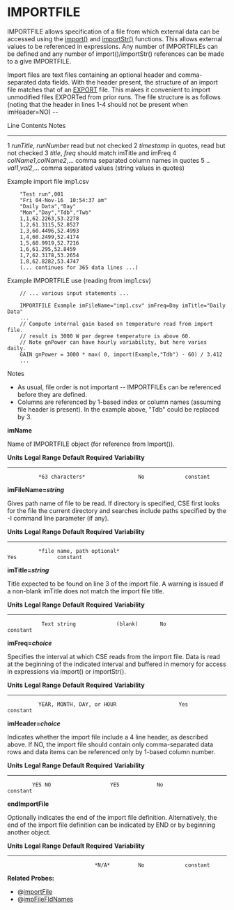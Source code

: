 # IMPORTFILE

IMPORTFILE allows specification of a file from which external data can be accessed using the [import()](#import) and [importStr()](#importstr) functions. This allows external values to be referenced in expressions.  Any number of IMPORTFILEs can be defined and any number of import()/importStr() references can be made to a give IMPORTFILE.

Import files are text files containing an optional header and comma-separated data fields.  With
the header present, the structure of an import file matches that of an [EXPORT](#export) file.  This makes it convenient to import unmodified files EXPORTed from prior runs.  The file structure is as follows (noting that the header in lines 1-4 should not be present when imHeader=NO) --

  Line      Contents                     Notes
  --------- -----------------------      --------------------------------------
  1         *runTitle*, *runNumber*      read but not checked
  2         *timestamp*                  in quotes, read but not checked
  3         *title*, *freq*              should match imTitle and imFreq
  4         *colName1*,*colName2*,...    comma separated column names in quotes
  5 ..      *val1*,*val2*,...            comma separated values (string values in quotes)


Example import file imp1.csv

        "Test run",001
        "Fri 04-Nov-16  10:54:37 am"
        "Daily Data","Day"
        "Mon","Day","Tdb","Twb"
        1,1,62.2263,53.2278
        1,2,61.3115,52.8527
        1,3,60.4496,52.4993
        1,4,60.2499,52.4174
        1,5,60.9919,52.7216
        1,6,61.295,52.8459
        1,7,62.3178,53.2654
        1,8,62.8282,53.4747
        (... continues for 365 data lines ...)

Example IMPORTFILE use (reading from imp1.csv)

        // ... various input statements ...

        IMPORTFILE Example imFileName="imp1.csv" imFreq=Day imTitle="Daily Data"
        ...
        // Compute internal gain based on temperature read from import file.
        // result is 3000 W per degree temperature is above 60.
        // Note gnPower can have hourly variability, but here varies daily.
        GAIN gnPower = 3000 * max( 0, import(Example,"Tdb") - 60) / 3.412
        ...

Notes

 * As usual, file order is not important -- IMPORTFILEs can be referenced before they are defined.
 * Columns are referenced by 1-based index or column names (assuming file header is present).
 In the example above, "Tdb" could be replaced by 3.



**imName**

Name of IMPORTFILE object (for reference from Import()).

  **Units**   **Legal Range**   **Default**   **Required**   **Variability**
  ----------- ----------------- ------------- -------------- -----------------
              *63 characters*                 No             constant

**imFileName=*string***

Gives path name of file to be read. If directory is specified, CSE first looks for the file the current directory and searches include paths specified by the -I command line parameter (if any).

  **Units**   **Legal Range**                            **Default**   **Required**   **Variability**
  ----------- ------------------------------------------ ------------- -------------- -----------------
              *file name, path optional*                                Yes             constant

**imTitle=*string***

Title expected to be found on line 3 of the import file.  A warning is issued if a non-blank imTitle does not match the import file title.

  **Units**   **Legal Range**          **Default**   **Required**   **Variability**
  ----------- ------------------------ ------------- -------------- -----------------
               Text string             (blank)       No             constant

**imFreq=*choice***

Specifies the interval at which CSE reads from the import file.  Data is read at the beginning of the indicated interval and buffered in memory for access in expressions via import() or importStr().

  **Units**   **Legal Range**           **Default**   **Required**   **Variability**
  ----------- ------------------------- ------------- -------------- -----------------
              YEAR, MONTH, DAY, or HOUR                    Yes             constant


**imHeader=*choice***

Indicates whether the import file include a 4 line header, as described above.  If NO, the import file
should contain only comma-separated data rows and data items can be referenced only by 1-based column number.

**Units**   **Legal Range**          **Default**   **Required**   **Variability**
----------- ------------------------ ------------- -------------- -----------------
            YES NO                   YES            No             constant


**endImportFile**

Optionally indicates the end of the import file definition. Alternatively, the end of the import file definition can be indicated by END or by beginning another object.

  **Units**   **Legal Range**   **Default**   **Required**   **Variability**
  ----------- ----------------- ------------- -------------- -----------------
                                *N/A*         No             constant

**Related Probes:**

- @[importFile](#p_importfile)
- @[impFileFldNames](#p_importfilefldnames)
